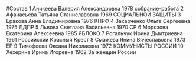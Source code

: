 #Состав
1 Аникеева Валерия Александровна 1978 собрание-работа
2 Афанасьева Татьяна Станиславовна 1969 СОЦИАЛЬНОЙ ЗАЩИТЫ
3 Еракова Анна Владимировна 1976 КПРФ
4 Захарченко Ольга Сергеевна 1975 ЛДПР
5 Львова Светлана Васильевна 1970 СР
6 Морозова Екатерина Алексеевна 1985 ЯБЛОКО
7 Рогальчук Ирина Дмитриевна 1961 Российский Красный Крест
8 Смажева Янина Вячеславовна 1973 ЕР
9 Тимофеева Оксана Николаевна 1972 КОММУНИСТЫ РОССИИ
10 Хехерина Ирина Игоревна 1962 За женщин России
